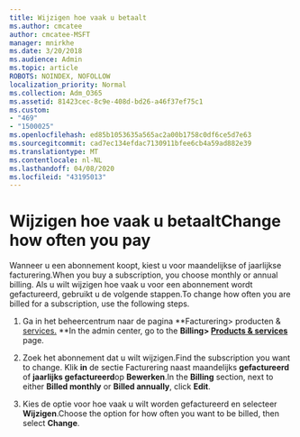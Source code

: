 ```yaml
---
title: Wijzigen hoe vaak u betaalt
ms.author: cmcatee
author: cmcatee-MSFT
manager: mnirkhe
ms.date: 3/20/2018
ms.audience: Admin
ms.topic: article
ROBOTS: NOINDEX, NOFOLLOW
localization_priority: Normal
ms.collection: Adm_O365
ms.assetid: 81423cec-8c9e-408d-bd26-a46f37ef75c1
ms.custom:
- "469"
- "1500025"
ms.openlocfilehash: ed85b1053635a565ac2a00b1758c0df6ce5d7e63
ms.sourcegitcommit: cad7ec134efdac7130911bfee6cb4a59ad882e39
ms.translationtype: MT
ms.contentlocale: nl-NL
ms.lasthandoff: 04/08/2020
ms.locfileid: "43195013"
---
```

# <a name="change-how-often-you-pay"></a><span data-ttu-id="7082a-102">Wijzigen hoe vaak u betaalt</span><span class="sxs-lookup"><span data-stu-id="7082a-102">Change how often you pay</span></span>

<span data-ttu-id="7082a-103">Wanneer u een abonnement koopt, kiest u voor maandelijkse of jaarlijkse facturering.</span><span class="sxs-lookup"><span data-stu-id="7082a-103">When you buy a subscription, you choose monthly or annual billing.</span></span> <span data-ttu-id="7082a-104">Als u wilt wijzigen hoe vaak u voor een abonnement wordt gefactureerd, gebruikt u de volgende stappen.</span><span class="sxs-lookup"><span data-stu-id="7082a-104">To change how often you are billed for a subscription, use the following steps.</span></span>

1. <span data-ttu-id="7082a-105">Ga in het beheercentrum naar de pagina \*\*Facturering> producten & [services.](https://go.microsoft.com/fwlink/p/?linkid=842054) \*\*</span><span class="sxs-lookup"><span data-stu-id="7082a-105">In the admin center, go to the **Billing> [Products & services](https://go.microsoft.com/fwlink/p/?linkid=842054)** page.</span></span>

2. <span data-ttu-id="7082a-106">Zoek het abonnement dat u wilt wijzigen.</span><span class="sxs-lookup"><span data-stu-id="7082a-106">Find the subscription you want to change.</span></span> <span data-ttu-id="7082a-107">Klik **in** de sectie Facturering naast maandelijks **gefactureerd** of **jaarlijks gefactureerd**op **Bewerken**.</span><span class="sxs-lookup"><span data-stu-id="7082a-107">In the **Billing** section, next to either **Billed monthly** or **Billed annually**, click **Edit**.</span></span>

3. <span data-ttu-id="7082a-108">Kies de optie voor hoe vaak u wilt worden gefactureerd en selecteer **Wijzigen**.</span><span class="sxs-lookup"><span data-stu-id="7082a-108">Choose the option for how often you want to be billed, then select **Change**.</span></span>

